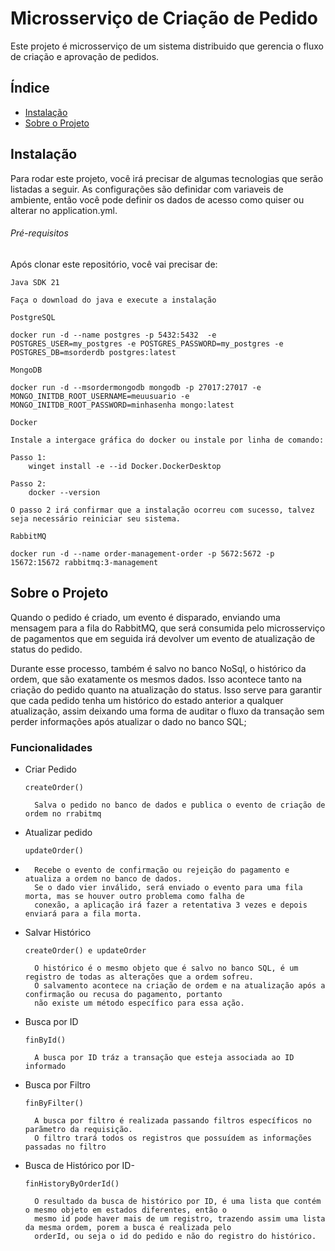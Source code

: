 # Microsserviço de Criação de Pedido 
Este projeto é microsserviço de um sistema distribuido que gerencia o fluxo de criação e aprovação de pedidos.

## Índice
- [Instalação](#instalação)
- [Sobre o Projeto](#sobre-o-projeto)

## Instalação

Para rodar este projeto, você irá precisar de algumas tecnologias que serão listadas a seguir.
As configurações são definidar com variaveis de ambiente, então você pode definir os dados de acesso como quiser ou 
alterar no application.yml.

###### Pré-requisitos

Após clonar este repositório, você vai precisar de:

``Java SDK 21``

    Faça o download do java e execute a instalação 
   
``PostgreSQL`` 

    docker run -d --name postgres -p 5432:5432  -e POSTGRES_USER=my_postgres -e POSTGRES_PASSWORD=my_postgres -e POSTGRES_DB=msorderdb postgres:latest 

``MongoDB``

    docker run -d --msordermongodb mongodb -p 27017:27017 -e MONGO_INITDB_ROOT_USERNAME=meuusuario -e MONGO_INITDB_ROOT_PASSWORD=minhasenha mongo:latest 

``Docker``

    Instale a intergace gráfica do docker ou instale por linha de comando:

    Passo 1:
        winget install -e --id Docker.DockerDesktop

    Passo 2:
        docker --version

    O passo 2 irá confirmar que a instalação ocorreu com sucesso, talvez seja necessário reiniciar seu sistema.

``RabbitMQ``
        
    docker run -d --name order-management-order -p 5672:5672 -p 15672:15672 rabbitmq:3-management 


## Sobre o Projeto
Quando o pedido é criado, um evento é disparado, enviando uma mensagem para a fila do RabbitMQ, que será consumida pelo
microsserviço de pagamentos que em seguida irá devolver um evento de atualização de status do pedido. 

Durante esse processo, também é salvo no banco NoSql, o histórico da ordem, que são exatamente os mesmos dados.
Isso acontece tanto na criação do pedido quanto na atualização do status. Isso serve para garantir que cada pedido tenha
um histórico do estado anterior a qualquer atualização, assim deixando uma forma de auditar o fluxo da transação sem 
perder informações após atualizar o dado no banco SQL;


### Funcionalidades
- Criar Pedido

    ``createOrder()``
  
        Salva o pedido no banco de dados e publica o evento de criação de ordem no rrabitmq

- Atualizar pedido

    ``updateOrder()``
- 
        Recebe o evento de confirmação ou rejeição do pagamento e atualiza a ordem no banco de dados.
        Se o dado vier inválido, será enviado o evento para uma fila morta, mas se houver outro problema como falha de 
        conexão, a aplicação irá fazer a retentativa 3 vezes e depois enviará para a fila morta.

- Salvar Histórico

  ``createOrder() e updateOrder``

        O histórico é o mesmo objeto que é salvo no banco SQL, é um registro de todas as alterações que a ordem sofreu.
        O salvamento acontece na criação de ordem e na atualização após a confirmação ou recusa do pagamento, portanto 
        não existe um método específico para essa ação.

- Busca por ID
        
    ``finById()``

        A busca por ID tráz a transação que esteja associada ao ID informado

- Busca por Filtro

  ``finByFilter()``

        A busca por filtro é realizada passando filtros específicos no parãmetro da requisição.
        O filtro trará todos os registros que possuídem as informações passadas no filtro

- Busca de Histórico por ID- 

  ``finHistoryByOrderId()``    

        O resultado da busca de histórico por ID, é uma lista que contém o mesmo objeto em estados diferentes, então o 
        mesmo id pode haver mais de um registro, trazendo assim uma lista da mesma ordem, porem a busca é realizada pelo
        orderId, ou seja o id do pedido e não do registro do histórico.


